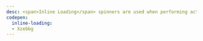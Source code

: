 ```yaml
---
desc: <span>Inline Loading</span> spinners are used when performing actions. They help notify user's that their action is being processed.
codepen:
  inline-loading:
  - Xzebbg
---
```

